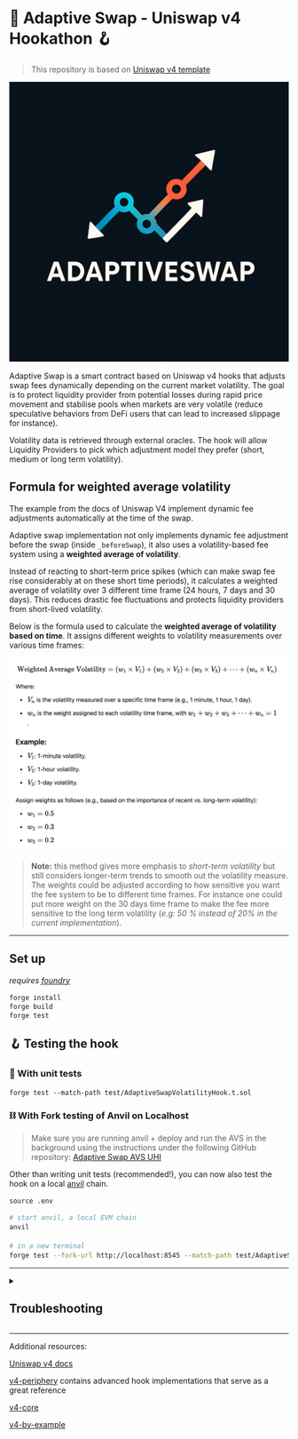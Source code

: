 # 🦄 Adaptive Swap - Uniswap v4 Hookathon 🪝

> This repository is based on [Uniswap v4 template](https://github.com/uniswapfoundation/v4-template/generate)

![Adaptive Swap logo](./images/adaptive-swap-logo.png)

Adaptive Swap is a smart contract based on Uniswap v4 hooks that adjusts swap fees dynamically depending on the current market volatility. The goal is to protect liquidity provider from potential losses during rapid price movement and stabilise pools when markets are very volatile (reduce speculative behaviors from DeFi users that can lead to increased slippage for instance).

Volatility data is retrieved through external oracles. The hook will allow Liquidity Providers to pick which adjustment model they prefer (short, medium or long term volatility).


## Formula for weighted average volatility

The example from the docs of Uniswap V4 implement dynamic fee adjustments automatically at the time of the swap. 

Adaptive swap implementation not only implements dynamic fee adjustment before the swap (inside `_beforeSwap`), it also uses a volatility-based fee system using a **weighted average of volatility**. 

Instead of reacting to short-term price spikes (which can make swap fee rise considerably at on these short time periods), it calculates a weighted average of volatility over 3 different time frame (24 hours, 7 days and 30 days). This reduces drastic fee fluctuations and protects liquidity providers from short-lived volatility.

Below is the formula used to calculate the **weighted average of volatility based on time**. It assigns different weights to volatility measurements over various time frames: 

![Math Formula for weighted average volatility](./images/weighted-volatility-formula.png)

> **Note:** this method gives more emphasis to _short-term volatility_ but still considers longer-term trends to smooth out the volatility measure. 
> The weights could be adjusted according to how sensitive you want the fee system to be to different time frames. For instance one could put more weight on the 30 days time frame to make the fee more sensitive to the long term volatility (_e.g: 50 % instead of 20% in the current implementation_).


<!-- 
Items to write:
- [] Show the hooks I override: `beforeSwap`, etc...
- [] Explain the tests I wrote
 -->

---


## Set up

*requires [foundry](https://book.getfoundry.sh)*

```
forge install
forge build
forge test
```

## 🪝 Testing the hook

### 🧪 With unit tests

```
forge test --match-path test/AdaptiveSwapVolatilityHook.t.sol
```

### ⛓️ With Fork testing of Anvil on Localhost

> Make sure you are running anvil + deploy and run the AVS in the background using the instructions under the following GitHub repository: [Adaptive Swap AVS UHI](https://github.com/CJ42/adaptive-swap-avs-uhi)

Other than writing unit tests (recommended!), you can now also test the hook on a local [anvil](https://book.getfoundry.sh/anvil/) chain.

```
source .env
```

```bash
# start anvil, a local EVM chain
anvil

# in a new terminal
forge test --fork-url http://localhost:8545 --match-path test/AdaptiveSwapVolatilityHookAnvil.t.sol -vv
```

<!-- TODO: make testing on Anvil work -->
<!-- ### ⛓️‍💥 Locally on Anvil

We will use the deployer addresses + private keys available with Anvil.

```bash
cp .env.example
source .env
```

You can now perform the following steps:

1. Deploy the `AdaptiveSwapHook` on Anvil chain

```bash
forge script script/01_DeployAdaptiveSwapHook.s.sol --rpc-url http://localhost:8545 --private-key $PRIVATE_KEY --broadcast
```

2. Create a pool and mint liquidity

```bash
forge script script/02_CreatePoolAndMintLiquidity.s.sol --rpc-url http://localhost:8545 --private-key $PRIVATE_KEY --broadcast
```

3. Add liquidity to the pool

```bash
forge script script/03_AddLiquidity.s.sol --rpc-url http://localhost:8545 --private-key $PRIVATE_KEY --broadcast
```

4. Finally perform a swap

```bash
forge script script/04_Swap.s.sol --rpc-url http://localhost:8545 --private-key $PRIVATE_KEY --broadcast
```

See [script/](script/) for hook deployment, pool creation, liquidity provision, and swapping. -->

---

<details>
<summary><h2>Troubleshooting</h2></summary>

### Updating to v4-template:latest

This template is actively maintained -- you can update the v4 dependencies, scripts, and helpers: 
```bash
git remote add template https://github.com/uniswapfoundation/v4-template
git fetch template
git merge template/main <BRANCH> --allow-unrelated-histories
```

### *Permission Denied*

When installing dependencies with `forge install`, Github may throw a `Permission Denied` error

Typically caused by missing Github SSH keys, and can be resolved by following the steps [here](https://docs.github.com/en/github/authenticating-to-github/connecting-to-github-with-ssh) 

Or [adding the keys to your ssh-agent](https://docs.github.com/en/authentication/connecting-to-github-with-ssh/generating-a-new-ssh-key-and-adding-it-to-the-ssh-agent#adding-your-ssh-key-to-the-ssh-agent), if you have already uploaded SSH keys

### Hook deployment failures

Hook deployment failures are caused by incorrect flags or incorrect salt mining

1. Verify the flags are in agreement:
    * `getHookCalls()` returns the correct flags
    * `flags` provided to `HookMiner.find(...)`
2. Verify salt mining is correct:
    * In **forge test**: the *deployer* for: `new Hook{salt: salt}(...)` and `HookMiner.find(deployer, ...)` are the same. This will be `address(this)`. If using `vm.prank`, the deployer will be the pranking address
    * In **forge script**: the deployer must be the CREATE2 Proxy: `0x4e59b44847b379578588920cA78FbF26c0B4956C`
        * If anvil does not have the CREATE2 deployer, your foundry may be out of date. You can update it with `foundryup`

</details>

---

Additional resources:

[Uniswap v4 docs](https://docs.uniswap.org/contracts/v4/overview)

[v4-periphery](https://github.com/uniswap/v4-periphery) contains advanced hook implementations that serve as a great reference

[v4-core](https://github.com/uniswap/v4-core)

[v4-by-example](https://v4-by-example.org)

